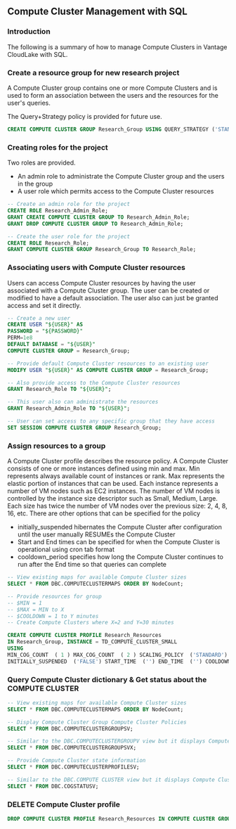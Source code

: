 ## Compute Cluster Management with SQL

### Introduction

The following is a summary of how to manage Compute Clusters in Vantage CloudLake with SQL.


### Create a resource group for new research project

A Compute Cluster group contains one or more Compute Clusters and is used to form an association between the users and the resources for the user's queries.

The Query+Strategy policy is provided for future use.

```sql
CREATE COMPUTE CLUSTER GROUP Research_Group USING QUERY_STRATEGY ('STANDARD');
```

### Creating roles for the project

Two roles are provided. 
* An admin role to administrate the Compute Cluster group and the users in the group
* A user role which permits access to the Compute Cluster resources


```sql
-- Create an admin role for the project
CREATE ROLE Research_Admin_Role;
GRANT CREATE COMPUTE CLUSTER GROUP TO Research_Admin_Role;
GRANT DROP COMPUTE CLUSTER GROUP TO Research_Admin_Role;

-- Create the user role for the project
CREATE ROLE Research_Role;
GRANT COMPUTE CLUSTER GROUP Research_Group TO Research_Role;
```

### Associating users with Compute Cluster resources

Users can access Compute Cluster resources by having the user associated with a Compute Cluster group.
The user can be created or modified to have a default association.
The user also can just be granted access and set it directly.

```sql
-- Create a new user
CREATE USER "${USER}" AS 
PASSWORD = "${PASSWORD}"
PERM=1e8
DEFAULT DATABASE = "${USER}"
COMPUTE CLUSTER GROUP = Research_Group;

-- Provide default Compute Cluster resources to an existing user
MODIFY USER "${USER}" AS COMPUTE CLUSTER GROUP = Research_Group;

-- Also provide access to the Compute Cluster resources
GRANT Research_Role TO "${USER}";

-- This user also can administrate the resources
GRANT Research_Admin_Role TO "${USER}";

-- User can set access to any specific group that they have access
SET SESSION COMPUTE CLUSTER GROUP Research_Group;
```

### Assign resources to a group

A Compute Cluster profile describes the resource policy.
A Compute Cluster consists of one or more instances defined using min and max.
Min represents always available count of instances or rank.
Max represents the elastic portion of instances that can be used.
Each instance represents a number of VM nodes such as EC2 instances. 
The number of VM nodes is controlled by the instance size descriptor such as Small, Medium, Large.
Each size has twice the number of VM nodes over the previous size: 2, 4, 8, 16, etc.
There are other options that can be specified for the policy
* initially_suspended hibernates the Compute Cluster after configuration until the user manually RESUMEs the Compute Cluster
* Start and End times can be specified for when the Compute Cluster is operational using cron tab format
* cooldown_period specifies how long the Compute Cluster continues to run after the End time so that queries can complete

```sql
-- View existing maps for available Compute Cluster sizes
SELECT * FROM DBC.COMPUTECLUSTERMAPS ORDER BY NodeCount;

-- Provide resources for group
-- $MIN = 1
-- $MAX = MIN to X
-- $COOLDOWN = 1 to Y minutes
-- Create Compute Clusters where X=2 and Y=30 minutes

CREATE COMPUTE CLUSTER PROFILE Research_Resources
IN Research_Group, INSTANCE = TD_COMPUTE_CLUSTER_SMALL
USING
MIN_COG_COUNT  ( 1 ) MAX_COG_COUNT  ( 2 ) SCALING_POLICY  ('STANDARD') INSTANCE_TYPE  ('STANDARD') 
INITIALLY_SUSPENDED  ('FALSE') START_TIME  ('') END_TIME  ('') COOLDOWN_PERIOD  ( 30 );
```

### Query Compute Cluster dictionary & Get status about the COMPUTE CLUSTER
 
```sql 
-- View existing maps for available Compute Cluster sizes
SELECT * FROM DBC.COMPUTECLUSTERMAPS ORDER BY NodeCount;

-- Display Compute Cluster Group Compute Cluster Policies
SELECT * FROM DBC.COMPUTECLUSTERGROUPSV;

-- Similar to the DBC.COMPUTECLUSTERGROUPV view but it displays Compute Cluster group details for Compute Cluster groups to which the user has access
SELECT * FROM DBC.COMPUTECLUSTERGROUPSVX;

-- Provide Compute Cluster state information
SELECT * FROM DBC.COMPUTECLUSTERPROFILESV;

-- Similar to the DBC.COMPUTE CLUSTER view but it displays Compute Cluster profile details for Compute Cluster profiles to which the user has access.
SELECT * FROM DBC.COGSTATUSV;
```

### DELETE Compute Cluster profile

```sql
DROP COMPUTE CLUSTER PROFILE Research_Resources IN COMPUTE CLUSTER GROUP Research_Group;
```